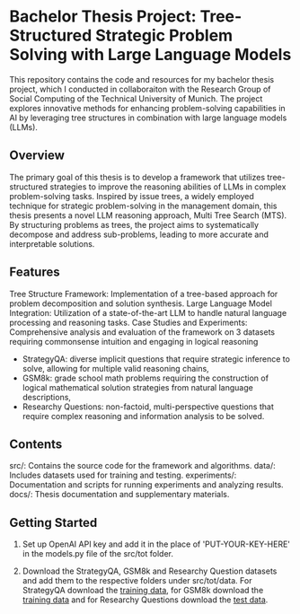 # Bachelor Thesis Project: Tree-Structured Strategic Problem Solving with Large Language Models
This repository contains the code and resources for my bachelor thesis project, which I conducted in collaboraiton with the Research Group of Social Computing of the Technical University of Munich. The project explores innovative methods for enhancing problem-solving capabilities in AI by leveraging tree structures in combination with large language models (LLMs).

## Overview
The primary goal of this thesis is to develop a framework that utilizes tree-structured strategies to improve the reasoning abilities of LLMs in complex problem-solving tasks. Inspired by issue trees, a widely employed technique for strategic problem-solving in the management domain, this thesis presents a novel LLM reasoning approach, Multi Tree Search (MTS). By structuring problems as trees, the project aims to systematically decompose and address sub-problems, leading to more accurate and interpretable solutions.

## Features
Tree Structure Framework: Implementation of a tree-based approach for problem decomposition and solution synthesis.
Large Language Model Integration: Utilization of a state-of-the-art LLM to handle natural language processing and reasoning tasks.
Case Studies and Experiments: Comprehensive analysis and evaluation of the framework on 3 datasets requiring commonsense intuition and engaging in logical reasoning
- StrategyQA: diverse implicit questions that require strategic inference to solve, allowing for multiple valid reasoning chains,
- GSM8k: grade school math problems requiring the construction of logical mathematical solution strategies from natural language descriptions,
- Researchy Questions: non-factoid, multi-perspective questions that require complex reasoning and information analysis to be solved.

## Contents
src/: Contains the source code for the framework and algorithms.
data/: Includes datasets used for training and testing.
experiments/: Documentation and scripts for running experiments and analyzing results.
docs/: Thesis documentation and supplementary materials.

## Getting Started
1. Set up OpenAI API key and add it in the place of 'PUT-YOUR-KEY-HERE' in the models.py file of the src/tot folder.

2. Download the StrategyQA, GSM8k and Researchy Question datasets and add them to the respective folders under src/tot/data. For StrategyQA download the [training data](https://github.com/eladsegal/strategyqa/blob/main/data/strategyqa/train.json), for GSM8k download the [training data](https://github.com/openai/grade-school-math/blob/master/grade_school_math/data/train.jsonl) and for Researchy Questions download the [test data](https://huggingface.co/datasets/corbyrosset/researchy_questions/viewer/default/test).
